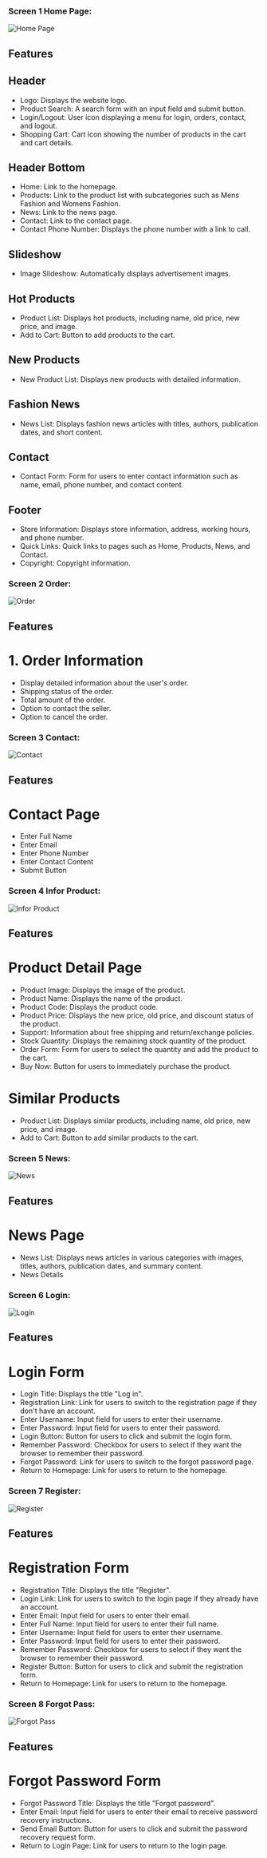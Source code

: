 ### Screen 1 Home Page:
![Home Page](https://github.com/Vipproplayerone1/FinalWebDesign/blob/main/wireframe/1.png)
## Features
## Header
- Logo: Displays the website logo.
- Product Search: A search form with an input field and submit button.
- Login/Logout: User icon displaying a menu for login, orders, contact, and logout.
- Shopping Cart: Cart icon showing the number of products in the cart and cart details.

## Header Bottom
- Home: Link to the homepage.
- Products: Link to the product list with subcategories such as Mens Fashion and Womens Fashion.
- News: Link to the news page.
- Contact: Link to the contact page.
- Contact Phone Number: Displays the phone number with a link to call.

## Slideshow
- Image Slideshow: Automatically displays advertisement images.


## Hot Products
- Product List: Displays hot products, including name, old price, new price, and image.
- Add to Cart: Button to add products to the cart.

## New Products
- New Product List: Displays new products with detailed information.

## Fashion News
- News List: Displays fashion news articles with titles, authors, publication dates, and short content.

## Contact
- Contact Form: Form for users to enter contact information such as name, email, phone number, and contact content.

## Footer
- Store Information: Displays store information, address, working hours, and phone number.
- Quick Links: Quick links to pages such as Home, Products, News, and Contact.
- Copyright: Copyright information.



### Screen 2 Order:
![Order](https://github.com/Vipproplayerone1/FinalWebDesign/blob/main/wireframe/2.png)
## Features
# 1. Order Information
- Display detailed information about the user's order.
- Shipping status of the order.
- Total amount of the order.
- Option to contact the seller.
- Option to cancel the order.

### Screen 3 Contact:
![Contact](https://github.com/Vipproplayerone1/FinalWebDesign/blob/main/wireframe/3.png)
## Features
# Contact Page
- Enter Full Name
- Enter Email
- Enter Phone Number
- Enter Contact Content
- Submit Button

### Screen 4 Infor Product:
![Infor Product](https://github.com/Vipproplayerone1/FinalWebDesign/blob/main/wireframe/4.png)
## Features
# Product Detail Page
- Product Image: Displays the image of the product.
- Product Name: Displays the name of the product.
- Product Code: Displays the product code.
- Product Price: Displays the new price, old price, and discount status of the product.
- Support: Information about free shipping and return/exchange policies.
- Stock Quantity: Displays the remaining stock quantity of the product.
- Order Form: Form for users to select the quantity and add the product to the cart.
- Buy Now: Button for users to immediately purchase the product.

# Similar Products
- Product List: Displays similar products, including name, old price, new price, and image.
- Add to Cart: Button to add similar products to the cart.

### Screen 5 News:
![News](https://github.com/Vipproplayerone1/FinalWebDesign/blob/main/wireframe/5.png)
## Features
# News Page
- News List: Displays news articles in various categories with images, titles, authors, publication dates, and summary content.
- News Details


### Screen 6 Login:
![Login](https://github.com/Vipproplayerone1/FinalWebDesign/blob/main/wireframe/8.png)
## Features
# Login Form
- Login Title: Displays the title "Log in".
- Registration Link: Link for users to switch to the registration page if they don't have an account.
- Enter Username: Input field for users to enter their username.
- Enter Password: Input field for users to enter their password.
- Login Button: Button for users to click and submit the login form.
- Remember Password: Checkbox for users to select if they want the browser to remember their password.
- Forgot Password: Link for users to switch to the forgot password page.
- Return to Homepage: Link for users to return to the homepage.

### Screen 7 Register:
![Register](https://github.com/Vipproplayerone1/FinalWebDesign/blob/main/wireframe/6.png)
## Features
# Registration Form
- Registration Title: Displays the title "Register".
- Login Link: Link for users to switch to the login page if they already have an account.
- Enter Email: Input field for users to enter their email.
- Enter Full Name: Input field for users to enter their full name.
- Enter Username: Input field for users to enter their username.
- Enter Password: Input field for users to enter their password.
- Remember Password: Checkbox for users to select if they want the browser to remember their password.
- Register Button: Button for users to click and submit the registration form.
- Return to Homepage: Link for users to return to the homepage.

### Screen 8  Forgot Pass:
![Forgot Pass](https://github.com/Vipproplayerone1/FinalWebDesign/blob/main/wireframe/7.png)
## Features
# Forgot Password Form
- Forgot Password Title: Displays the title "Forgot password".
- Enter Email: Input field for users to enter their email to receive password recovery instructions.
- Send Email Button: Button for users to click and submit the password recovery request form.
- Return to Login Page: Link for users to return to the login page.